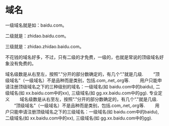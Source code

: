 # 域名

一级域名就是如：baidu.com。

二级就是：zhidao.baidu.com。

三级就是：zhidao.zhidao.baidu.com。

不花钱的域名好多，不过，只有二级的才免费，一级的，也就是常说的顶级域名好象没有免费的。



 

域名级数是从右至左，按照“.”分开的部分数确定的，有几个“."就是几级. 　　“顶级域名”（一级域名）不是品种而是类别，包括.com,.net,.org等. 　　用户只能申请注册顶级域名之下的三种级别的域名：一级域名(如 baidu.com中的baidu), 二级域名(如 xx.baidu.com中的xx), 三级域名(如 gg.xx.baidu.com中的gg).
专业定义
　　域名级数是从右至左，按照“.”分开的部分数确定的，有几个“."就是几级. 　　“顶级域名”（一级域名）不是品种而是类别，包括.com,.net,.org等. 　　用户只能申请注册顶级域名之下的三级域名：一级域名(如 baidu.com中的baidu), 二级域名(如 xx.baidu.com中的xx), 三级域名(如 gg.xx.baidu.com中的gg).


